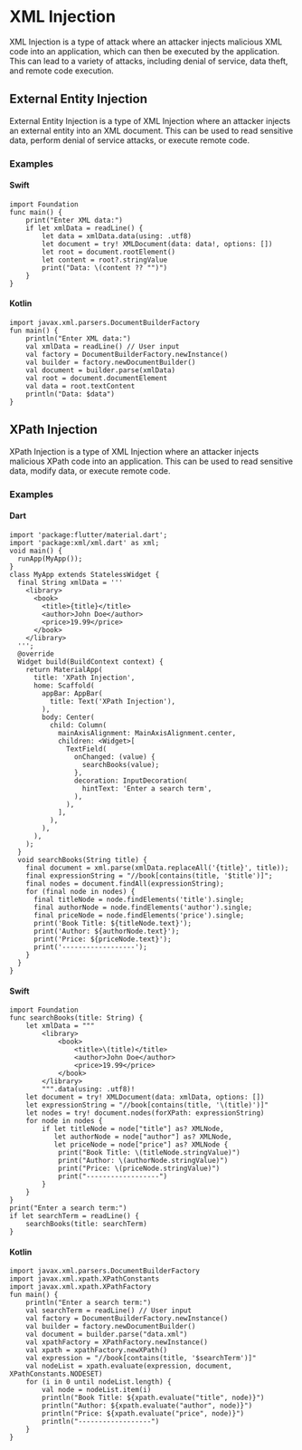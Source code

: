 # XML Injection

XML Injection is a type of attack where an attacker injects malicious XML code into an application, which can then be executed by the application. This can lead to a variety of attacks, including denial of service, data theft, and remote code execution.

## External Entity Injection

External Entity Injection is a type of XML Injection where an attacker injects an external entity into an XML document. This can be used to read sensitive data, perform denial of service attacks, or execute remote code.

### Examples


#### Swift

```{language}
import Foundation
func main() {
    print("Enter XML data:")
    if let xmlData = readLine() {
        let data = xmlData.data(using: .utf8)
        let document = try! XMLDocument(data: data!, options: [])
        let root = document.rootElement()
        let content = root?.stringValue
        print("Data: \(content ?? "")")
    }
}
```

#### Kotlin

```{language}
import javax.xml.parsers.DocumentBuilderFactory
fun main() {
    println("Enter XML data:")
    val xmlData = readLine() // User input
    val factory = DocumentBuilderFactory.newInstance()
    val builder = factory.newDocumentBuilder()
    val document = builder.parse(xmlData)
    val root = document.documentElement
    val data = root.textContent
    println("Data: $data")
}
```

## XPath Injection

XPath Injection is a type of XML Injection where an attacker injects malicious XPath code into an application. This can be used to read sensitive data, modify data, or execute remote code.

### Examples

#### Dart

```{language}
import 'package:flutter/material.dart';
import 'package:xml/xml.dart' as xml;
void main() {
  runApp(MyApp());
}
class MyApp extends StatelessWidget {
  final String xmlData = '''
    <library>
      <book>
        <title>{title}</title>
        <author>John Doe</author>
        <price>19.99</price>
      </book>
    </library>
  ''';
  @override
  Widget build(BuildContext context) {
    return MaterialApp(
      title: 'XPath Injection',
      home: Scaffold(
        appBar: AppBar(
          title: Text('XPath Injection'),
        ),
        body: Center(
          child: Column(
            mainAxisAlignment: MainAxisAlignment.center,
            children: <Widget>[
              TextField(
                onChanged: (value) {
                  searchBooks(value);
                },
                decoration: InputDecoration(
                  hintText: 'Enter a search term',
                ),
              ),
            ],
          ),
        ),
      ),
    );
  }
  void searchBooks(String title) {
    final document = xml.parse(xmlData.replaceAll('{title}', title));
    final expressionString = "//book[contains(title, '$title')]";
    final nodes = document.findAll(expressionString);
    for (final node in nodes) {
      final titleNode = node.findElements('title').single;
      final authorNode = node.findElements('author').single;
      final priceNode = node.findElements('price').single;
      print('Book Title: ${titleNode.text}');
      print('Author: ${authorNode.text}');
      print('Price: ${priceNode.text}');
      print('------------------');
    }
  }
}
```

#### Swift

```{language}
import Foundation
func searchBooks(title: String) {
    let xmlData = """
        <library>
            <book>
                <title>\(title)</title>
                <author>John Doe</author>
                <price>19.99</price>
            </book>
        </library>
        """.data(using: .utf8)!
    let document = try! XMLDocument(data: xmlData, options: [])
    let expressionString = "//book[contains(title, '\(title)')]"
    let nodes = try! document.nodes(forXPath: expressionString)
    for node in nodes {
        if let titleNode = node["title"] as? XMLNode,
           let authorNode = node["author"] as? XMLNode,
           let priceNode = node["price"] as? XMLNode {
            print("Book Title: \(titleNode.stringValue)")
            print("Author: \(authorNode.stringValue)")
            print("Price: \(priceNode.stringValue)")
            print("------------------")
        }
    }
}
print("Enter a search term:")
if let searchTerm = readLine() {
    searchBooks(title: searchTerm)
}
```

#### Kotlin

```{language}
import javax.xml.parsers.DocumentBuilderFactory
import javax.xml.xpath.XPathConstants
import javax.xml.xpath.XPathFactory
fun main() {
    println("Enter a search term:")
    val searchTerm = readLine() // User input
    val factory = DocumentBuilderFactory.newInstance()
    val builder = factory.newDocumentBuilder()
    val document = builder.parse("data.xml")
    val xpathFactory = XPathFactory.newInstance()
    val xpath = xpathFactory.newXPath()
    val expression = "//book[contains(title, '$searchTerm')]"
    val nodeList = xpath.evaluate(expression, document, XPathConstants.NODESET)
    for (i in 0 until nodeList.length) {
        val node = nodeList.item(i)
        println("Book Title: ${xpath.evaluate("title", node)}")
        println("Author: ${xpath.evaluate("author", node)}")
        println("Price: ${xpath.evaluate("price", node)}")
        println("------------------")
    }
}
```
